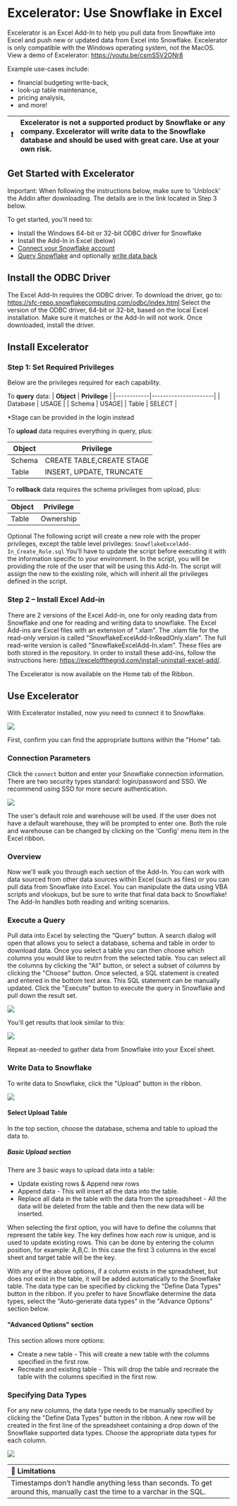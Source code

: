 # Excelerator: Use Snowflake in Excel

Excelerator is an Excel Add-In to help you pull data from Snowflake into Excel and push new or updated data from Excel into Snowflake.
Excelerator is only compatible with the Windows operating system, not the MacOS.
View a demo of Excelerator: https://youtu.be/csmS5V2ONr8

Example use-cases include:
* financial budgeting write-back,
* look-up table maintenance,
* pricing analysis,
* and more!

| :exclamation:        | Excelerator is not a supported product by Snowflake or any company. Excelerator will write data to the Snowflake database and should be used with great care. Use at your own risk.     |
|---------------|:------------------------|

## Get Started with Excelerator
Important: When following the instructions below, make sure to 'Unblock' the Addin after downloading. The details are in the link located in Step 3 below.

To get started, you'll need to:

* Install the Windows 64-bit or 32-bit ODBC driver for Snowflake
* Install the Add-In in Excel (below)
* [Connect your Snowflake account](#use-excelerator)
* [Query Snowflake](#execute-a-query) and optionally [write data back](#write-data-to-snowflake)

## Install the ODBC Driver
The Excel Add-In requires the ODBC driver. To download the driver, go to: https://sfc-repo.snowflakecomputing.com/odbc/index.html
Select the version of the ODBC driver, 64-bit or 32-bit, based on the local Excel installation. Make sure it matches or the Add-In will not work.
Once downloaded, install the driver. 

## Install Excelerator

### Step 1: Set Required Privileges

Below are the privileges required for each capability.

To **query** data:
| **Object** | **Privilege**        |
|------------|----------------------|
| Database   | USAGE                |
| Schema     | USAGE|
| Table      | SELECT               |

\*Stage can be provided in the login instead

To **upload** data requires everything in query, plus:

| **Object** | **Privilege**            |
|------------|--------------------------|
| Schema     | CREATE TABLE,CREATE STAGE|
| Table      | INSERT, UPDATE, TRUNCATE |

To **rollback** data requires the schema privileges from upload, plus:

| **Object** | **Privilege** |
|------------|---------------|
| Table      | Ownership     |
  

Optional
The following script will create a new role with the proper privileges, except the table level privileges: `SnowflakeExcelAdd-In_Create_Role.sql` 
You’ll have to update the script before executing it with the information specific to your environment. In the script, you will be providing the role of the user that will be using this Add-In. The script will assign the new to the existing role, which will inherit all the privileges defined in the script.

### Step 2 – Install Excel Add-in

There are 2 versions of the Excel Add-in, one for only reading data from Snowflake and one for reading and writing data to snowflake. The Excel Add-ins are Excel files with an extension of ".xlam". The .xlam file for the read-only version is called "SnowflakeExcelAdd-InReadOnly.xlam". The full read-write version is called "SnowflakeExcelAdd-In.xlam". These files are both stored in the repository. In order to install these add-ins, follow the instructions here: https://exceloffthegrid.com/install-uninstall-excel-add/. 


The Excelerator is now available on the Home tab of the Ribbon.

## Use Excelerator

With Excelerator installed, now you need to connect it to Snowflake. 

![](images/image4.jpg)

First, confirm you can find the appropriate buttons within the "Home" tab.

### Connection Parameters

Click the `connect` button and enter your Snowflake connection information.  There are two security types standard: login/password and SSO.  We recommend using SSO for more secure authentication.

![](images/image5.png)

The user's default role and warehouse will be used. If the user does not have a default warehouse, they will be prompted to enter one.
Both the role and warehouse can be changed by clicking on the 'Config' menu item in the Excel ribbon.

### Overview

Now we'll walk you through each section of the Add-In. You can work with data sourced from other data sources within Excel (such as files) or you can pull data from Snowflake into Excel.  You can manipulate the data using VBA scripts and vlookups, but be sure to write that final data back to Snowflake! The Add-In handles both reading and writing scenarios.

### Execute a Query
Pull data into Excel by selecting the “Query" button. 
A search dialog will open that allows you to select a database, schema and table in order to download data. Once you select a table you can then choose which columns you would like to reutrn from the selected table. You can select all the columns by clicking the "All" button, or select a subset of columns by clicking the "Choose" button. Once selected, a SQL statement is created and entered in the bottom text area. This SQL statement can be manually updated.
Click the "Execute" button to execute the query in Snowflake and pull down the result set.

![](images/image6.jpg)

You'll get results that look similar to this:

![](images/image7.png)

Repeat as-needed to gather data from Snowflake into your Excel sheet.

### Write Data to Snowflake

To write data to Snowflake, click the "Upload" button in the ribbon.

![](images/image8.png)

#### Select Upload Table
In the top section, choose the database, schema and table to upload the data to.

##### Basic Upload section
There are 3 basic ways to upload data into a table:
* Update existing rows & Append new rows 
* Append data - This will insert all the data into the table.
* Replace all data in the table with the data from the spreadsheet - All the data will be deleted from the table and then the new data will be inserted.

When selecting the first option, you will have to define the columns that represent the table key. The key defines how each row is unique, and is used to update existing rows. This can be done by entering the column position, for example: A,B,C.  In this case the first 3 columns in the excel sheet and target table will be the key.

With any of the above options, if a column exists in the spreadsheet, but does not exist in the table, it will be added automatically to the Snowflake table. The data type can be specified by clicking the "Define Data Types" button in the ribbon. If you prefer to have Snowflake determine the data types, select the "Auto-generate data types" in the "Advance Options" section below.

#### "Advanced Options" section 
This section allows more options:
* Create a new table - This will create a new table with the columns specified in the first row.
* Recreate and existing table - This will drop the table and recreate the table with the columns specified in the first row.

### Specifying Data Types 
For any new columns, the data type needs to be manually specified by clicking the "Define Data Types" button in the ribbon. A new row will be created in the first line of the spreadsheet containing a drop down of the Snowflake supported data types. Choose the appropriate data types for each column.

![](images/image9.jpg)

| :wrench: Limitations|
|:---------------------------|
| Timestamps don’t handle anything less than seconds. To get around this, manually cast the time to a varchar in the SQL. |


